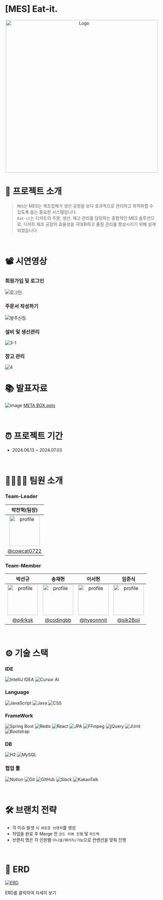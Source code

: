 #  [MES] Eat-it.

<p align="center">
  <img src="https://github.com/user-attachments/assets/a6ffe1c5-3255-47b4-986e-990ae78b628d" alt="Logo" width="500px">


<br>

# 📖 프로젝트 소개

> `MES`는 MES는 제조업체가 생산 공정을 보다 효과적으로 관리하고 최적화할 수 있도록 돕는 중요한 시스템입니다.</br>
> `Eat-it`는 디저트의 주문, 생산, 재고 관리를 담당하는 종합적인 MES 솔루션으로, 디저트 제조 공정의 효율성을 극대화하고 품질 관리를 향상시키기 위해 설계되었습니다.</br>

<br>

# 📽️ 시연영상

<h3>회원가입 및 로그인</h3>

![로그인](https://github.com/user-attachments/assets/ff62dc4d-560f-4d18-a348-ff0ecd65a6f5).

<h3>주문서 작성하기</h3>

![발주신청](https://github.com/user-attachments/assets/6449fc9f-89f2-43af-a8b4-669d50c2ca41).

<h3>설비 및 생산관리</h3>

![3-1](https://github.com/user-attachments/assets/f46bfcac-7f06-444c-8829-f1a3a24b8121)

<h3>창고 관리</h3>

![4](https://github.com/user-attachments/assets/34ae947b-d9f2-41c0-ace6-102526493bfd)

# 📚 발표자료
![image](https://github.com/cowcat0722/project-metabox/assets/153695703/7830fa82-ffa7-4fbb-ab75-ceb6160c8bf7)
[META BOX.pptx](https://github.com/user-attachments/files/16077650/META.BOX.pptx)


<br>

# ⏰ 프로젝트 기간

- 2024.06.13 ~ 2024.07.03

<br>

# 👨‍👩‍👧‍👧 팀원 소개

### Team-Leader

|                                                        박찬혁(팀장)                                                        |
|:---------------------------------------------------------------------------------------------------------------------:|
| <img src="https://avatars.githubusercontent.com/u/153582126?v=4" alt="profile" width="100" height="100"> | 
|                                    [@cowcat0722](https://github.com/cowcat0722)                                     |

### Team-Member

|                                                   박선규                                                    |                                                   송채현                                                    |                                                  이서현                                                   |                                                   임준식                                                    |
|:--------------------------------------------------------------------------------------------------------:|:--------------------------------------------------------------------------------------------------------:| :-------------------------------------------------------------------------------------------------------:|:--------------------------------------------------------------------------------------------------------:| 
| <img src="https://avatars.githubusercontent.com/u/153582360?v=4" alt="profile" width="100" height="100"> | <img src="https://avatars.githubusercontent.com/u/148741097?v=4" alt="profile" width="100" height="100"> |  <img src="https://avatars.githubusercontent.com/u/153695703?v=4" alt="profile" width="100" height="100"> | <img src="https://avatars.githubusercontent.com/u/81667935?v=4" alt="profile" width="100" height="100"> | 
|                                    [@p4rksk](https://github.com/p4rksk)                                    |                              [@codingbb](https://github.com/codingbb)                              |                             [@hyeonnnit](https://github.com/hyeonnnit)                               |                               [@sik2Boii](https://github.com/sik2Boii)                               |

<br>

# ⚙️ 기술 스택

### IDE

![IntelliJ IDEA](https://img.shields.io/badge/-IntelliJ%20IDEA-blue?logo=intellij-idea&logoColor=white)
![Cursor AI](https://img.shields.io/badge/-Cursor%20AI-black?logo=coursera&logoColor=white)

### Language

![JavaScript](https://img.shields.io/badge/JavaScript-%23323330.svg?style=flat&logo=javascript&logoColor=white)
![Java](https://img.shields.io/badge/Java-%23ED8B00.svg?style=flat&logo=openjdk&logoColor=white)
![CSS](https://img.shields.io/badge/-CSS3-blue?logo=css3&logoColor=white)


### FrameWork

![Spring Boot](https://img.shields.io/badge/-Spring%20Boot-brightgreen?logo=spring&logoColor=white)
![Redis](https://img.shields.io/badge/Redis-black?logo=redis&logoColor=white)
![React](https://img.shields.io/badge/React-blue?logo=react&logoColor=white)
![JPA](https://img.shields.io/badge/JPA-red?logo=spring&logoColor=white)
![FFmpeg](https://img.shields.io/badge/FFmpeg-green?logo=ffmpeg&logoColor=white)
![jQuery](https://img.shields.io/badge/jQuery-blue?logo=jquery&logoColor=white)
![JUnit](https://img.shields.io/badge/JUnit-green?logo=junit5&logoColor=white)
![Bootstrap](https://img.shields.io/badge/BootStrap-%238511FA.svg?style=flat&logo=bootstrap&logoColor=white)

### DB

![H2](https://img.shields.io/badge/-H2-orange?logo=amazondocumentdb&logoColor=white)
![MySQL](https://img.shields.io/badge/MySQL-black?&logo=mysql&logoColor=white)

### 협업 툴

![Notion](https://img.shields.io/badge/-Notion-black?logo=notion&logoColor=white)
![Git](https://img.shields.io/badge/-Git-red?logo=git&logoColor=white)
![GitHub](https://img.shields.io/badge/-GitHub-black?logo=github&logoColor=white)
![Slack](https://img.shields.io/badge/-Slack-purple?logo=slack&logoColor=white)
![KakaoTalk](https://img.shields.io/badge/kakaotalk-ffcd00.svg?style=flat&logo=kakaotalk&logoColor=000000)

<br>

# 🛠️ 브랜치 전략

- 각 이슈 발생 시 `새로운 브랜치`를 생성
- 작업을 완료 후 Merge 전 `코드 리뷰 진행` 및 `피드백`
- 브랜치 명은 각 인원별 `이니셜/패키지/기능`으로 컨벤션을 맞춰 진행

<br>

# 🔐 ERD

[![ERD](https://github.com/cowcat0722/project-metabox/assets/153582126/c4ff27ac-1f53-4b96-a919-37522621b405)](https://www.erdcloud.com/d/HWndrYQtQ5sNddp6d)

  ERD를 클릭하여 자세히 보기
</p>


<br>

